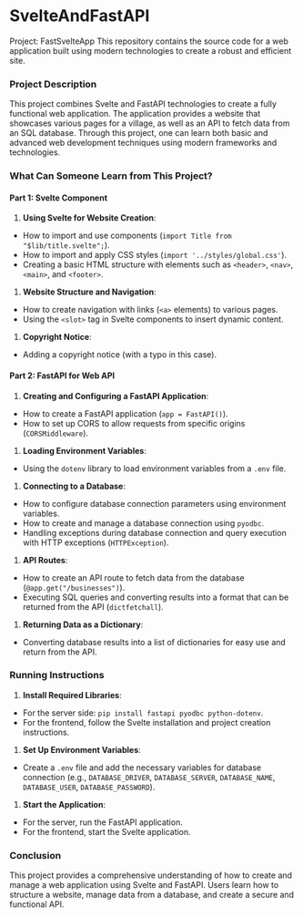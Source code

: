 # SvelteAndFastAPI
Project: FastSvelteApp This repository contains the source code for a web application built using modern technologies to create a robust and efficient site.

### Project Description

This project combines Svelte and FastAPI technologies to create a fully functional web application. The application provides a website that showcases various pages for a village, as well as an API to fetch data from an SQL database. Through this project, one can learn both basic and advanced web development techniques using modern frameworks and technologies.

### What Can Someone Learn from This Project?

#### Part 1: Svelte Component

1.  **Using Svelte for Website Creation**:

*   How to import and use components (`import Title from "$lib/title.svelte";`).
*   How to import and apply CSS styles (`import '../styles/global.css'`).
*   Creating a basic HTML structure with elements such as `<header>`, `<nav>`, `<main>`, and `<footer>`.

1.  **Website Structure and Navigation**:

*   How to create navigation with links (`<a>` elements) to various pages.
*   Using the `<slot>` tag in Svelte components to insert dynamic content.

1.  **Copyright Notice**:

*   Adding a copyright notice (with a typo in this case).

#### Part 2: FastAPI for Web API

1.  **Creating and Configuring a FastAPI Application**:

*   How to create a FastAPI application (`app = FastAPI()`).
*   How to set up CORS to allow requests from specific origins (`CORSMiddleware`).

1.  **Loading Environment Variables**:

*   Using the `dotenv` library to load environment variables from a `.env` file.

1.  **Connecting to a Database**:

*   How to configure database connection parameters using environment variables.
*   How to create and manage a database connection using `pyodbc`.
*   Handling exceptions during database connection and query execution with HTTP exceptions (`HTTPException`).

1.  **API Routes**:

*   How to create an API route to fetch data from the database (`@app.get("/businesses")`).
*   Executing SQL queries and converting results into a format that can be returned from the API (`dictfetchall`).

1.  **Returning Data as a Dictionary**:

*   Converting database results into a list of dictionaries for easy use and return from the API.

### Running Instructions

1.  **Install Required Libraries**:

*   For the server side: `pip install fastapi pyodbc python-dotenv`.
*   For the frontend, follow the Svelte installation and project creation instructions.

1.  **Set Up Environment Variables**:

*   Create a `.env` file and add the necessary variables for database connection (e.g., `DATABASE_DRIVER`, `DATABASE_SERVER`, `DATABASE_NAME`, `DATABASE_USER`, `DATABASE_PASSWORD`).

1.  **Start the Application**:

*   For the server, run the FastAPI application.
*   For the frontend, start the Svelte application.

### Conclusion

This project provides a comprehensive understanding of how to create and manage a web application using Svelte and FastAPI. Users learn how to structure a website, manage data from a database, and create a secure and functional API.
